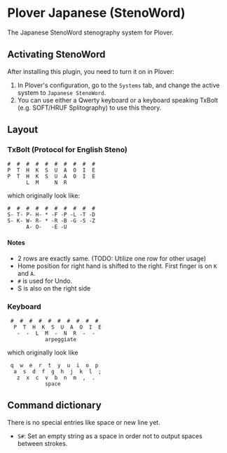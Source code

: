 # Plover Japanese (StenoWord)

The Japanese StenoWord stenography system for Plover.

## Activating StenoWord

After installing this plugin, you need to turn it on in Plover:

1. In Plover's configuration, go to the ``Systems`` tab, and change the active system to ``Japanese StenoWord``.
2. You can use either a Qwerty keyboard or a keyboard speaking TxBolt (e.g. SOFT/HRUF Splitography) to use this theory.

## Layout

### TxBolt (Protocol for English Steno)

```
#  #  #  #  #  #  #  #  #  #
P  T  H  K  S  U  A  O  I  E
P  T  H  K  S  U  A  O  I  E
      L  M     N  R
```
which originally look like:
```
#  #  #  #  #  #  #  #  #  #
S- T- P- H- * -F -P -L -T -D
S- K- W- R- * -R -B -G -S -Z
      A- O-   -E -U
```

#### Notes 

- 2 rows are exactly same. (TODO: Utilize one row for other usage)
- Home position for right hand is shifted to the right. First finger is on `K` and `A`.
- `#` is used for Undo.
- S is also on the right side

### Keyboard
```
 #  #  #  #  #  #  #  #  #  #
  P  T  H  K  S  U  A  O  I  E
   -  -  L  M  -  N  R  -  -  
            arpeggiate             
```
which originally look like
```
 q  w  e  r  t  y  u  i  o  p 
  a  s  d  f  g  h  j  k  l  ;
   z  x  c  v  b  n  m  ,  .  
            space             
```


## Command dictionary

There is no special entries like space or new line yet.

- `S#`: Set an empty string as a space in order not to output spaces between strokes.
